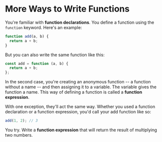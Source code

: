# More Ways to Write Functions

You're familiar with **function declarations**. You define a function using the
`function` keyword. Here's an example:

```javascript
function add(a, b) {
  return a + b;
}
```

But you can also write the same function like this:

```javascript
const add = function (a, b) {
  return a + b;
};
```

In the second case, you're creating an anonymous function -- a function without
a name -- and then assigning it to a variable. The variable gives the function a
name. This way of defining a function is called a **function expression**.

With one exception, they'll act the same way. Whether you used a function
declaration or a function expression, you'd call your add function like so:

```javascript
add(1, 2); // 3
```

You try. Write a **function expression** that will return the result of
multiplying two numbers.
